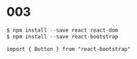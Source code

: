 # 003

```javascript
$ npm install --save react react-dom
$ npm install --save react-bootstrap
```

```
import { Button } from "react-bootstrap"
```
